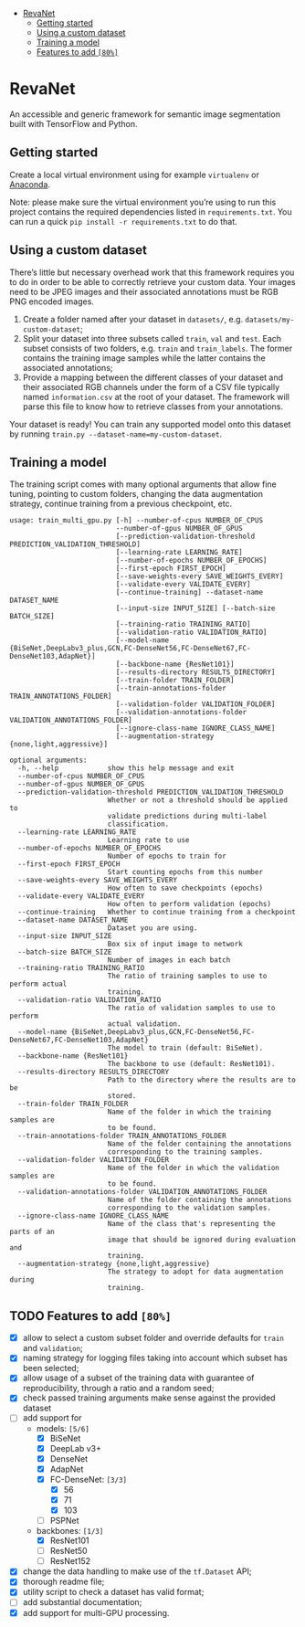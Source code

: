 - [RevaNet](#sec-1)
  - [Getting started](#sec-1-1)
  - [Using a custom dataset](#sec-1-2)
  - [Training a model](#sec-1-3)
  - [Features to add <code>[80%]</code>](#sec-1-4)

# RevaNet<a id="sec-1"></a>

An accessible and generic framework for semantic image segmentation built with TensorFlow and Python.

## Getting started<a id="sec-1-1"></a>

Create a local virtual environment using for example `virtualenv` or [Anaconda](https://www.anaconda.com/).

Note: please make sure the virtual environment you&rsquo;re using to run this project contains the required dependencies listed in `requirements.txt`. You can run a quick `pip install -r requirements.txt` to do that.

## Using a custom dataset<a id="sec-1-2"></a>

There&rsquo;s little but necessary overhead work that this framework requires you to do in order to be able to correctly retrieve your custom data. Your images need to be JPEG images and their associated annotations must be RGB PNG encoded images.

1.  Create a folder named after your dataset in `datasets/`, e.g. `datasets/my-custom-dataset`;
2.  Split your dataset into three subsets called `train`, `val` and `test`. Each subset consists of two folders, e.g. `train` and `train_labels`. The former contains the training image samples while the latter contains the associated annotations;
3.  Provide a mapping between the different classes of your dataset and their associated RGB channels under the form of a CSV file typically named `information.csv` at the root of your dataset. The framework will parse this file to know how to retrieve classes from your annotations.

Your dataset is ready! You can train any supported model onto this dataset by running `train.py --dataset-name=my-custom-dataset`.

## Training a model<a id="sec-1-3"></a>

The training script comes with many optional arguments that allow fine tuning, pointing to custom folders, changing the data augmentation strategy, continue training from a previous checkpoint, etc.

```
usage: train_multi_gpu.py [-h] --number-of-cpus NUMBER_OF_CPUS
                          --number-of-gpus NUMBER_OF_GPUS
                          [--prediction-validation-threshold PREDICTION_VALIDATION_THRESHOLD]
                          [--learning-rate LEARNING_RATE]
                          [--number-of-epochs NUMBER_OF_EPOCHS]
                          [--first-epoch FIRST_EPOCH]
                          [--save-weights-every SAVE_WEIGHTS_EVERY]
                          [--validate-every VALIDATE_EVERY]
                          [--continue-training] --dataset-name DATASET_NAME
                          [--input-size INPUT_SIZE] [--batch-size BATCH_SIZE]
                          [--training-ratio TRAINING_RATIO]
                          [--validation-ratio VALIDATION_RATIO]
                          [--model-name {BiSeNet,DeepLabv3_plus,GCN,FC-DenseNet56,FC-DenseNet67,FC-DenseNet103,AdapNet}]
                          [--backbone-name {ResNet101}]
                          [--results-directory RESULTS_DIRECTORY]
                          [--train-folder TRAIN_FOLDER]
                          [--train-annotations-folder TRAIN_ANNOTATIONS_FOLDER]
                          [--validation-folder VALIDATION_FOLDER]
                          [--validation-annotations-folder VALIDATION_ANNOTATIONS_FOLDER]
                          [--ignore-class-name IGNORE_CLASS_NAME]
                          [--augmentation-strategy {none,light,aggressive}]

optional arguments:
  -h, --help            show this help message and exit
  --number-of-cpus NUMBER_OF_CPUS
  --number-of-gpus NUMBER_OF_GPUS
  --prediction-validation-threshold PREDICTION_VALIDATION_THRESHOLD
                        Whether or not a threshold should be applied to
                        validate predictions during multi-label
                        classification.
  --learning-rate LEARNING_RATE
                        Learning rate to use
  --number-of-epochs NUMBER_OF_EPOCHS
                        Number of epochs to train for
  --first-epoch FIRST_EPOCH
                        Start counting epochs from this number
  --save-weights-every SAVE_WEIGHTS_EVERY
                        How often to save checkpoints (epochs)
  --validate-every VALIDATE_EVERY
                        How often to perform validation (epochs)
  --continue-training   Whether to continue training from a checkpoint
  --dataset-name DATASET_NAME
                        Dataset you are using.
  --input-size INPUT_SIZE
                        Box six of input image to network
  --batch-size BATCH_SIZE
                        Number of images in each batch
  --training-ratio TRAINING_RATIO
                        The ratio of training samples to use to perform actual
                        training.
  --validation-ratio VALIDATION_RATIO
                        The ratio of validation samples to use to perform
                        actual validation.
  --model-name {BiSeNet,DeepLabv3_plus,GCN,FC-DenseNet56,FC-DenseNet67,FC-DenseNet103,AdapNet}
                        The model to train (default: BiSeNet).
  --backbone-name {ResNet101}
                        The backbone to use (default: ResNet101).
  --results-directory RESULTS_DIRECTORY
                        Path to the directory where the results are to be
                        stored.
  --train-folder TRAIN_FOLDER
                        Name of the folder in which the training samples are
                        to be found.
  --train-annotations-folder TRAIN_ANNOTATIONS_FOLDER
                        Name of the folder containing the annotations
                        corresponding to the training samples.
  --validation-folder VALIDATION_FOLDER
                        Name of the folder in which the validation samples are
                        to be found.
  --validation-annotations-folder VALIDATION_ANNOTATIONS_FOLDER
                        Name of the folder containing the annotations
                        corresponding to the validation samples.
  --ignore-class-name IGNORE_CLASS_NAME
                        Name of the class that's representing the parts of an
                        image that should be ignored during evaluation and
                        training.
  --augmentation-strategy {none,light,aggressive}
                        The strategy to adopt for data augmentation during
                        training.
```

## TODO Features to add <code>[80%]</code><a id="sec-1-4"></a>

-   [X] allow to select a custom subset folder and override defaults for `train` and `validation`;
-   [X] naming strategy for logging files taking into account which subset has been selected;
-   [X] allow usage of a subset of the training data with guarantee of reproducibility, through a ratio and a random seed;
-   [X] check passed training arguments make sense against the provided dataset
-   [ ] add support for
    -   models: <code>[5/6]</code>
        -   [X] BiSeNet
        -   [X] DeepLab v3+
        -   [X] DenseNet
        -   [X] AdapNet
        -   [X] FC-DenseNet: <code>[3/3]</code>
            -   [X] 56
            -   [X] 71
            -   [X] 103
        -   [ ] PSPNet
    -   backbones: <code>[1/3]</code>
        -   [X] ResNet101
        -   [ ] ResNet50
        -   [ ] ResNet152
-   [X] change the data handling to make use of the `tf.Dataset` API;
-   [X] thorough readme file;
-   [X] utility script to check a dataset has valid format;
-   [ ] add substantial documentation;
-   [X] add support for multi-GPU processing.
